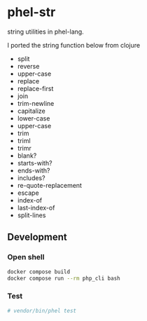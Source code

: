 # phel-str

string utilities in phel-lang.

I ported the string function below from clojure

* split
* reverse
* upper-case
* replace
* replace-first
* join
* trim-newline
* capitalize
* lower-case
* upper-case
* trim
* triml
* trimr
* blank?
* starts-with?
* ends-with?
* includes?
* re-quote-replacement
* escape
* index-of
* last-index-of
* split-lines


## Development

### Open shell

```bash
docker compose build
docker compose run --rm php_cli bash
```

### Test

```bash
# vendor/bin/phel test
```

